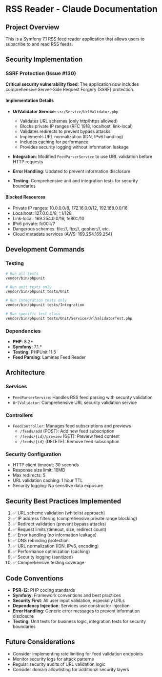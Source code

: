 # RSS Reader - Claude Documentation

## Project Overview
This is a Symfony 7.1 RSS feed reader application that allows users to subscribe to and read RSS feeds.

## Security Implementation

### SSRF Protection (Issue #130)
**Critical security vulnerability fixed**: The application now includes comprehensive Server-Side Request Forgery (SSRF) protection.

#### Implementation Details
- **UrlValidator Service**: `src/Service/UrlValidator.php`
  - Validates URL schemes (only http/https allowed)
  - Blocks private IP ranges (RFC 1918, localhost, link-local)
  - Validates redirects to prevent bypass attacks
  - Implements URL normalization (IDN, IPv6 handling)
  - Includes caching for performance
  - Provides security logging without information leakage

- **Integration**: Modified `FeedParserService` to use URL validation before HTTP requests
- **Error Handling**: Updated to prevent information disclosure
- **Testing**: Comprehensive unit and integration tests for security boundaries

#### Blocked Resources
- Private IP ranges: 10.0.0.0/8, 172.16.0.0/12, 192.168.0.0/16
- Localhost: 127.0.0.0/8, ::1/128
- Link-local: 169.254.0.0/16, fe80::/10
- IPv6 private: fc00::/7
- Dangerous schemes: file://, ftp://, gopher://, etc.
- Cloud metadata services (AWS: 169.254.169.254)

## Development Commands

### Testing
```bash
# Run all tests
vendor/bin/phpunit

# Run unit tests only
vendor/bin/phpunit tests/Unit

# Run integration tests only  
vendor/bin/phpunit tests/Integration

# Run specific test class
vendor/bin/phpunit tests/Unit/Service/UrlValidatorTest.php
```

### Dependencies
- **PHP**: 8.2+
- **Symfony**: 7.1.*
- **Testing**: PHPUnit 11.5
- **Feed Parsing**: Laminas Feed Reader

## Architecture

### Services
- `FeedParserService`: Handles RSS feed parsing with security validation
- `UrlValidator`: Comprehensive URL security validation service

### Controllers
- `FeedController`: Manages feed subscriptions and previews
  - `/feeds/add` (POST): Add new feed subscription
  - `/feeds/{id}/preview` (GET): Preview feed content  
  - `/feeds/{id}` (DELETE): Remove feed subscription

### Security Configuration
- HTTP client timeout: 30 seconds
- Response size limit: 10MB
- Max redirects: 5
- URL validation caching: 1 hour TTL
- Security logging: No sensitive data exposure

## Security Best Practices Implemented
1. ✅ URL scheme validation (whitelist approach)
2. ✅ IP address filtering (comprehensive private range blocking)
3. ✅ Redirect validation (prevent bypass attacks)
4. ✅ Request limits (timeout, size, redirect count)
5. ✅ Error handling (no information leakage)
6. ✅ DNS rebinding protection
7. ✅ URL normalization (IDN, IPv6, encoding)
8. ✅ Performance optimization (caching)
9. ✅ Security logging (sanitized)
10. ✅ Comprehensive testing coverage

## Code Conventions
- **PSR-12**: PHP coding standards
- **Symfony**: Framework conventions and best practices
- **Security First**: All user input validation, especially URLs
- **Dependency Injection**: Services use constructor injection
- **Error Handling**: Generic error messages to prevent information disclosure
- **Testing**: Unit tests for business logic, integration tests for security boundaries

## Future Considerations
- Consider implementing rate limiting for feed validation endpoints
- Monitor security logs for attack patterns
- Regular security audits of URL validation logic
- Consider domain allowlisting for additional security layers